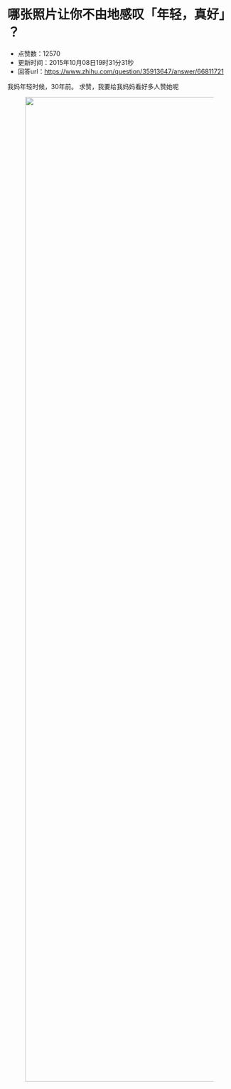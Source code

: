 # 哪张照片让你不由地感叹「年轻，真好」 ？
- 点赞数：12570
- 更新时间：2015年10月08日19时31分31秒
- 回答url：https://www.zhihu.com/question/35913647/answer/66811721
<body>
 <p data-pid="FLaIINMA">我妈年轻时候，30年前。 求赞，我要给我妈妈看好多人赞她呢</p>
 <figure>
  <img data-rawwidth="2209" data-rawheight="2737" src="https://picx.zhimg.com/50/8d46014ccc3ecb0bd8d5a893b598774c_720w.jpg?source=1940ef5c" data-original-token="8d46014ccc3ecb0bd8d5a893b598774c" class="origin_image zh-lightbox-thumb" width="2209" data-original="https://picx.zhimg.com/8d46014ccc3ecb0bd8d5a893b598774c_r.jpg?source=1940ef5c">
 </figure>
</body>